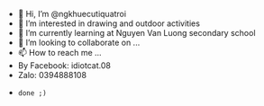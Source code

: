 - 👋 Hi, I’m @ngkhuecutiquatroi
- 👀 I’m interested in drawing and outdoor activities
- 🌱 I’m currently learning at Nguyen Van Luong secondary school
- 💞️ I’m looking to collaborate on ...
- 📫 How to reach me ...
- By Facebook: idiotcat.08
- Zalo: 0394888108
-     done ;)

<!---
ngkhuecutiquatroi/ngkhuecutiquatroi is a ✨ special ✨ repository because its `README.md` (this file) appears on your GitHub profile.
You can click the Preview link to take a look at your changes.
--->
